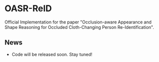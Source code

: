# OASR-ReID

Official Implementation for the paper "Occlusion-aware Appearance and Shape Reasoning for Occluded Cloth-Changing Person Re-Identification".

## News

- Code will be released soon. Stay tuned!
